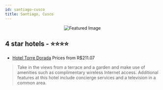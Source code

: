 ```yaml
---
id: santiago-cusco
title: Santiago, Cusco
---
```


<center><img src="https://i.travelapi.com/hotels/4000000/3970000/3970000/3969984/54019629_z.jpg" alt="Featured Image" /></center>


##  4 star hotels - ⭐️⭐️⭐️⭐️

-    [Hotel Torre Dorada](https://us.hurb.com/hotels/santiago/hotel-torre-dorada-JNP-JP305506?cmp=18055) Prices from R$211.07
   > Take in the views from a terrace and a garden and make use of amenities such as complimentary wireless Internet access. Additional features at this hotel include concierge services and a television in a common area.
